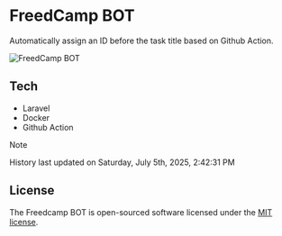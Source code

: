 # FreedCamp BOT

Automatically assign an ID before the task title based on Github Action.

![FreedCamp BOT](https://repository-images.githubusercontent.com/737932867/7d34798b-2680-471c-b089-a78a718d3d6a)

## Tech

- Laravel
- Docker
- Github Action

> [!NOTE]  
> History last updated on Saturday, July 5th, 2025, 2:42:31 PM

## License

The Freedcamp BOT is open-sourced software licensed under the [MIT license](https://opensource.org/licenses/MIT).
